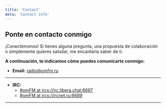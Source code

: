 ```yaml
---
title: 'Contact'
meta: 'Contact info'
---
```


## Ponte en contacto conmigo

¡Conectémonos! Si tienes alguna pregunta, una propuesta de colaboración o simplemente quieres saludar, me encantaría saber de ti.

**A continuación, te indicamos cómo puedes comunicarte conmigo:**

- **Email:** [radio@omfm.ru](mailto:radio@omfm.ru)

---
- **IRC:** 
    - [#omFM at ircs://irc.libera.chat:6697](https://libera.chat)
    - [#omFM at ircs://ircnet.ru:6689](https://ircnet.ru)
 
---
